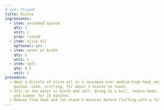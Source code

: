 ```yaml
---
# vim: ft=yaml
title: Quinoa
ingredients:
  - item: uncooked quinoa
    qty: 1
    unit: c
    prep: rinsed
  - item: olive oil
    optional: yes
  - item: water or broth
    qty: 2
    unit: c
  - item: salt
    qty: 0.5
    unit: t
procedure:
  - Heat a drizzle of olive oil in a saucepan over medium-high heat and add the
    quinoa. Cook, stirring, for about 1 minute to toast.
  - Stir in the water or broth and salt. Bring to a boil, reduce heat, cover,
    and simmer for 15 minutes.
  - Remove from heat and let stand 5 minutes before fluffing with a fork.
---
```

